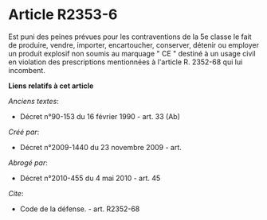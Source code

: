 # Article R2353-6

Est puni des peines prévues pour les contraventions de la 5e classe le fait de produire, vendre, importer, encartoucher,
conserver, détenir ou employer un produit explosif non soumis au marquage " CE " destiné à un usage civil en violation des
prescriptions mentionnées à l'article R. 2352-68 qui lui incombent.

**Liens relatifs à cet article**

_Anciens textes_:

  - Décret n°90-153 du 16 février 1990 - art. 33 (Ab)

_Créé par_:

  - Décret n°2009-1440 du 23 novembre 2009 - art.

_Abrogé par_:

  - Décret n°2010-455 du 4 mai 2010 - art. 45

_Cite_:

  - Code de la défense. - art. R2352-68
